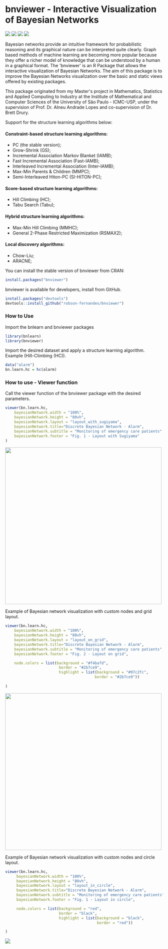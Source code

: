 # bnviewer - Interactive Visualization of Bayesian Networks

<p><a href="https://CRAN.R-project.org/package=bnviewer" rel="nofollow"><img src="https://www.r-pkg.org/badges/version/bnviewer"></a>
<a href="https://CRAN.R-project.org/package=bnviewer" rel="nofollow"><img src="https://cranlogs.r-pkg.org/badges/grand-total/bnviewer"></a>
<a href="https://CRAN.R-project.org/package=bnviewer" rel="nofollow"><img src="https://cranlogs.r-pkg.org/badges/bnviewer"></a>
<a href="https://github.com/robson-fernandes/bnviewer/blob/master/LICENSE"><img src="https://img.shields.io/github/license/mashape/apistatus.svg?maxAge=2592000"></a>
</p>

Bayesian networks provide an intuitive framework for probabilistic reasoning 
and its graphical nature can be interpreted quite clearly. Graph based methods 
of machine learning are becoming more popular because they offer a richer model 
of knowledge that can be understood by a human in a graphical format. The 'bnviewer' 
is an R Package that allows the interactive visualization of Bayesian Networks. 
The aim of this package is to improve the Bayesian Networks visualization over 
the basic and static views offered by existing packages.

This package originated from my Master's project in Mathematics, Statistics and Applied Computing to Industry at the Institute of Mathematical and Computer Sciences of the University of São Paulo - ICMC-USP, under the supervision of Prof. Dr. Alneu Andrade Lopes and co-supervision of Dr. Brett Drury.

Support for the structure learning algorithms below:

#### Constraint-based structure learning algorithms:
- PC (the stable version);
- Grow-Shrink (GS);
- Incremental Association Markov Blanket (IAMB);
- Fast Incremental Association (Fast-IAMB);
- Interleaved Incremental Association (Inter-IAMB);
- Max-Min Parents & Children (MMPC);
- Semi-Interleaved Hiton-PC (SI-HITON-PC);

#### Score-based structure learning algorithms:
- Hill Climbing (HC);
- Tabu Search (Tabu);

#### Hybrid structure learning algorithms:
- Max-Min Hill Climbing (MMHC);
- General 2-Phase Restricted Maximization (RSMAX2);

#### Local discovery algorithms:
- Chow-Liu;
- ARACNE;


You can install the stable version of bnviewer from CRAN:
				  
```r
install.packages("bnviewer")
```				  

			  
bnviewer is available for developers, install from GitHub.
				
```r
install.packages("devtools")
devtools::install_github("robson-fernandes/bnviewer")
```	
### How to Use

Import the bnlearn and bnviewer packages
```r
library(bnlearn)
library(bnviewer)
```	

Import the desired dataset and apply a structure learning algorithm. Example (Hill-Climbing (HC)).
```r
data("alarm")
bn.learn.hc = hc(alarm)
```	

### How to use - Viewer function

Call the viewer function of the bnviewer package with the desired parameters.

```r
viewer(bn.learn.hc,
	bayesianNetwork.width = "100%",
	bayesianNetwork.height = "80vh",
	bayesianNetwork.layout = "layout_with_sugiyama",
	bayesianNetwork.title="Discrete Bayesian Network - Alarm",
	bayesianNetwork.subtitle = "Monitoring of emergency care patients",
	bayesianNetwork.footer = "Fig. 1 - Layout with Sugiyama"
)
```
<img src="https://miro.medium.com/max/875/0*tbmDZ36wt_8_gFVe?raw=true" width="500px">

Example of Bayesian network visualization with custom nodes and grid layout.
```r
viewer(bn.learn.hc,
	bayesianNetwork.width = "100%",
	bayesianNetwork.height = "80vh",
	bayesianNetwork.layout = "layout_on_grid",
	bayesianNetwork.title="Discrete Bayesian Network - Alarm",
	bayesianNetwork.subtitle = "Monitoring of emergency care patients",
	bayesianNetwork.footer = "Fig. 2 - Layout on grid",

	node.colors = list(background = "#f4bafd",
						border = "#2b7ce9",
						highlight = list(background = "#97c2fc",
										border = "#2b7ce9"))
	
)
```

<img src="https://miro.medium.com/max/875/0*9qPr-9cUHoYnMYxs?raw=true" width="500px">

Example of Bayesian network visualization with custom nodes and circle layout.
```r
viewer(bn.learn.hc,
     bayesianNetwork.width = "100%",
     bayesianNetwork.height = "80vh",
     bayesianNetwork.layout = "layout_in_circle",
     bayesianNetwork.title="Discrete Bayesian Network - Alarm",
     bayesianNetwork.subtitle = "Monitoring of emergency care patients",
     bayesianNetwork.footer = "Fig. 1 - Layout in circle",

     node.colors = list(background = "red",
                        border = "black",
                        highlight = list(background = "black",
                                         border = "red"))

)
```

<img src="https://miro.medium.com/max/875/0*9pqisjJbu8ASt2wy?raw=true">
